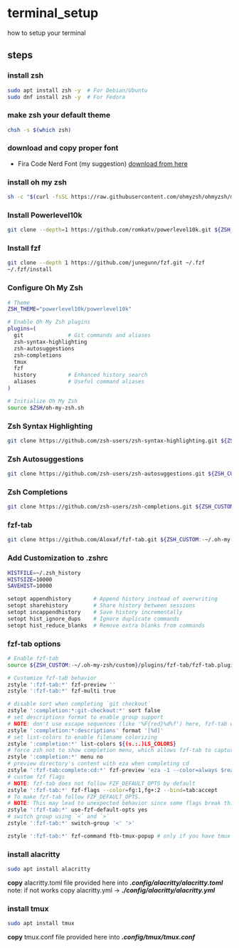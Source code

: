# terminal_setup
how to setup your terminal

## steps
### install zsh
```bash
sudo apt install zsh -y  # For Debian/Ubuntu
sudo dnf install zsh -y  # For Fedora
```

### make zsh your default theme
```bash
chsh -s $(which zsh)
```

### download and copy proper font
- Fira Code Nerd Font (my suggestion)
[download from here](https://www.google.com/url?sa=t&source=web&rct=j&opi=89978449&url=https://www.nerdfonts.com/font-downloads&ved=2ahUKEwi7xfLt0sSKAxWY0gIHHTzJMisQFnoECBcQAQ&usg=AOvVaw3CWfI_QlL7GqdvUx4iob-O)

### install oh my zsh
```bash
sh -c "$(curl -fsSL https://raw.githubusercontent.com/ohmyzsh/ohmyzsh/master/tools/install.sh)"
```

### Install Powerlevel10k
```bash
git clone --depth=1 https://github.com/romkatv/powerlevel10k.git ${ZSH_CUSTOM:-$HOME/.oh-my-zsh/custom}/themes/powerlevel10k
```

### Install fzf
```bash
git clone --depth 1 https://github.com/junegunn/fzf.git ~/.fzf
~/.fzf/install
```

### Configure Oh My Zsh
```bash
# Theme
ZSH_THEME="powerlevel10k/powerlevel10k"

# Enable Oh My Zsh plugins
plugins=(
  git              # Git commands and aliases
  zsh-syntax-highlighting
  zsh-autosuggestions
  zsh-completions
  tmux
  fzf
  history          # Enhanced history search
  aliases          # Useful command aliases
)

# Initialize Oh My Zsh
source $ZSH/oh-my-zsh.sh
```

### Zsh Syntax Highlighting
```bash
git clone https://github.com/zsh-users/zsh-syntax-highlighting.git ${ZSH_CUSTOM:-~/.oh-my-zsh/custom}/plugins/zsh-syntax-highlighting
```

### Zsh Autosuggestions
```bash
git clone https://github.com/zsh-users/zsh-autosuggestions.git ${ZSH_CUSTOM:-~/.oh-my-zsh/custom}/plugins/zsh-autosuggestions
```

### Zsh Completions
```bash
git clone https://github.com/zsh-users/zsh-completions.git ${ZSH_CUSTOM:-~/.oh-my-zsh/custom}/plugins/zsh-completions
```

### fzf-tab
```bash
git clone https://github.com/Aloxaf/fzf-tab.git ${ZSH_CUSTOM:-~/.oh-my-zsh/custom}/plugins/fzf-tab
```

### Add Customization to .zshrc
```bash
HISTFILE=~/.zsh_history
HISTSIZE=10000
SAVEHIST=10000

setopt appendhistory       # Append history instead of overwriting
setopt sharehistory        # Share history between sessions
setopt incappendhistory    # Save history incrementally
setopt hist_ignore_dups    # Ignore duplicate commands
setopt hist_reduce_blanks  # Remove extra blanks from commands
```

### fzf-tab options
```bash
# Enable fzf-tab
source ${ZSH_CUSTOM:-~/.oh-my-zsh/custom}/plugins/fzf-tab/fzf-tab.plugin.zsh

# Customize fzf-tab behavior
zstyle ':fzf-tab:*' fzf-preview ''
zstyle ':fzf-tab:*' fzf-multi true

# disable sort when completing `git checkout`
zstyle ':completion:*:git-checkout:*' sort false
# set descriptions format to enable group support
# NOTE: don't use escape sequences (like '%F{red}%d%f') here, fzf-tab will ignore them
zstyle ':completion:*:descriptions' format '[%d]'
# set list-colors to enable filename colorizing
zstyle ':completion:*' list-colors ${(s.:.)LS_COLORS}
# force zsh not to show completion menu, which allows fzf-tab to capture the unambiguous prefix
zstyle ':completion:*' menu no
# preview directory's content with eza when completing cd
zstyle ':fzf-tab:complete:cd:*' fzf-preview 'eza -1 --color=always $realpath'
# custom fzf flags
# NOTE: fzf-tab does not follow FZF_DEFAULT_OPTS by default
zstyle ':fzf-tab:*' fzf-flags --color=fg:1,fg+:2 --bind=tab:accept
# To make fzf-tab follow FZF_DEFAULT_OPTS.
# NOTE: This may lead to unexpected behavior since some flags break this plugin. See Aloxaf/fzf-tab#455.
zstyle ':fzf-tab:*' use-fzf-default-opts yes
# switch group using `<` and `>`
zstyle ':fzf-tab:*' switch-group '<' '>'

zstyle ':fzf-tab:*' fzf-command ftb-tmux-popup # only if you have tmux
```
### install alacritty
```bash
sudo apt install alacritty
```
**copy** alacritty.toml file provided here into ***.config/alacritty/alacritty.toml***
note: if not works copy alacritty.yml -> ***./config/alacritty/alacritty.yml***

### install tmux
```bash
sudo apt install tmux
```
**copy** tmux.conf file provided here into ***.config/tmux/tmux.conf***





